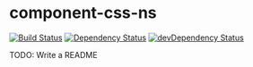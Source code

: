 # component-css-ns

[![Build Status](https://travis-ci.org/jareware/component-css-ns.svg?branch=master)](https://travis-ci.org/jareware/component-css-ns)
[![Dependency Status](https://david-dm.org/jareware/component-css-ns.svg)](https://david-dm.org/jareware/component-css-ns)
[![devDependency Status](https://david-dm.org/jareware/component-css-ns/dev-status.svg)](https://david-dm.org/jareware/component-css-ns#info=devDependencies)

TODO: Write a README